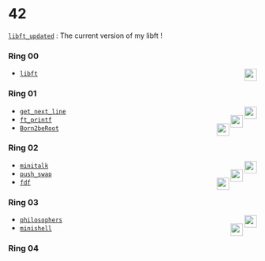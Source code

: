 # 42

[`libft_updated`](../../tree/libft_updated) : The current version of my libft !

### Ring 00  
* [`libft`](../../tree/libft) <img height="25" align="right" src="https://img.shields.io/badge/Moulinette-125%25-success"/>

### Ring 01
* [`get_next_line`](../../tree/get_next_line) <img height="25" align="right" src="https://img.shields.io/badge/Moulinette-125%25-success"/>
* [`ft_printf`](../../tree/ft_printf) <img height="25" align="right" src="https://img.shields.io/badge/Moulinette-100%25-success"/>
* [`Born2beRoot`](../../tree/Born2beRoot) <img height="25" align="right" src="https://img.shields.io/badge/110%25-success"/>

### Ring 02
* [`minitalk`](../../tree/minitalk) <img height="25" align="right" src="https://img.shields.io/badge/125%25-success"/>
* [`push_swap`](../../tree/push_swap) <img height="25" align="right" src="https://img.shields.io/badge/111%25-success"/>
* [`fdf`](../../tree/fdf) <img height="25" align="right" src="https://img.shields.io/badge/125%25-success"/>

### Ring 03
* [`philosophers`](../../tree/philosophers) <img height="25" align="right" src="https://img.shields.io/badge/100%25-success"/>
* [`minishell`](../../tree/minishell) <img height="25" align="right" src="https://img.shields.io/badge/101%25-success"/>

### Ring 04
